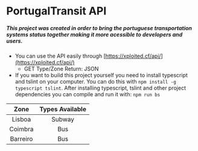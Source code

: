 # PortugalTransit API
##### This project was created in order to bring the portuguese transportation systems status together making it more acessible to developers and users.
- You can use the API easily through [https://xploited.cf/api/](https://xploited.cf/api/)
  - GET Type/Zone Return: JSON
- If you want to build this project yourself you need to install typescript and tslint on your computer. You can do this with `npm install -g typescript tslint`. After installing typescript, tslint and other project dependencies you can compile and run it with: `npm run bs`

|   Zone   | Types Available |
|:--------:|:---------------:|
| Lisboa   | Subway          |
| Coimbra  | Bus             |
| Barreiro | Bus             |